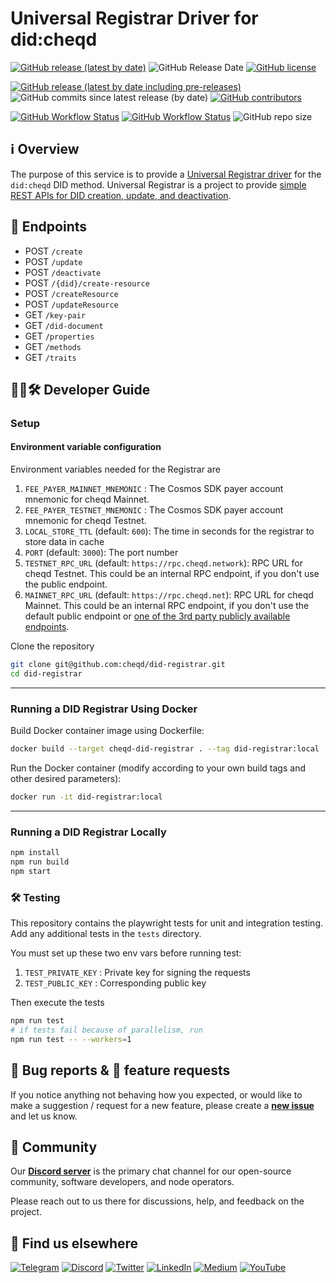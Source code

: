 # Universal Registrar Driver for did:cheqd

[![GitHub release (latest by date)](https://img.shields.io/github/v/release/cheqd/did-registrar?color=green&label=stable%20release&style=flat-square)](https://github.com/cheqd/did-registrar/releases/latest) ![GitHub Release Date](https://img.shields.io/github/release-date/cheqd/did-registrar?color=green&style=flat-square) [![GitHub license](https://img.shields.io/github/license/cheqd/did-registrar?color=blue&style=flat-square)](https://github.com/cheqd/did-registrar/blob/main/LICENSE)

[![GitHub release (latest by date including pre-releases)](https://img.shields.io/github/v/release/cheqd/did-registrar?include_prereleases&label=dev%20release&style=flat-square)](https://github.com/cheqd/did-registrar/releases/) ![GitHub commits since latest release (by date)](https://img.shields.io/github/commits-since/cheqd/did-registrar/latest?style=flat-square) [![GitHub contributors](https://img.shields.io/github/contributors/cheqd/did-registrar?label=contributors%20%E2%9D%A4%EF%B8%8F&style=flat-square)](https://github.com/cheqd/did-registrar/graphs/contributors)

[![GitHub Workflow Status](https://img.shields.io/github/actions/workflow/status/cheqd/did-registrar/dispatch.yml?label=workflows&style=flat-square)](https://github.com/cheqd/did-registrar/actions/workflows/dispatch.yml) [![GitHub Workflow Status](https://img.shields.io/github/actions/workflow/status/cheqd/did-registrar/codeql.yml?label=CodeQL&style=flat-square)](https://github.com/cheqd/did-registrar/actions/workflows/codeql.yml) ![GitHub repo size](https://img.shields.io/github/repo-size/cheqd/did-registrar?style=flat-square)

## ℹ️ Overview

The purpose of this service is to provide a [Universal Registrar driver](https://identity.foundation/did-registration/#abstract) for the `did:cheqd` DID method. Universal Registrar is a project to provide [simple REST APIs for DID creation, update, and deactivation](https://identity.foundation/did-registration/).

## 📖 Endpoints

- POST `/create`
- POST `/update`
- POST `/deactivate`
- POST `/{did}/create-resource`
- POST `/createResource`
- POST `/updateResource`
- GET `/key-pair`
- GET `/did-document`
- GET `/properties`
- GET `/methods`
- GET `/traits`

## 🧑‍💻🛠 Developer Guide

### Setup

#### Environment variable configuration

Environment variables needed for the Registrar are

1. `FEE_PAYER_MAINNET_MNEMONIC` : The Cosmos SDK payer account mnemonic for cheqd Mainnet.
2. `FEE_PAYER_TESTNET_MNEMONIC` : The Cosmos SDK payer account mnemonic for cheqd Testnet.
3. `LOCAL_STORE_TTL` (default: `600`): The time in seconds for the registrar to store data in cache
4. `PORT` (default: `3000`): The port number
5. `TESTNET_RPC_URL` (default: `https://rpc.cheqd.network`): RPC URL for cheqd Testnet. This could be an internal RPC endpoint, if you don't use the public endpoint.
6. `MAINNET_RPC_URL` (default: `https://rpc.cheqd.net`): RPC URL for cheqd Mainnet. This could be an internal RPC endpoint, if you don't use the default public endpoint or [one of the 3rd party publicly available endpoints](https://cosmos.directory/cheqd/nodes).

Clone the repository

```bash
git clone git@github.com:cheqd/did-registrar.git
cd did-registrar
```

***

### Running a DID Registrar Using Docker

Build Docker container image using Dockerfile:

```bash
docker build --target cheqd-did-registrar . --tag did-registrar:local
```

Run the Docker container (modify according to your own build tags and other desired parameters):

```bash
docker run -it did-registrar:local
```

***

### Running a DID Registrar Locally

```bash
npm install
npm run build
npm start 
```

### 🛠 Testing

This repository contains the playwright tests for unit and integration testing.
Add any additional tests in the `tests` directory.

You must set up these two env vars before running test:

1. `TEST_PRIVATE_KEY` : Private key for signing the requests
2. `TEST_PUBLIC_KEY` : Corresponding public key

Then execute the tests

```bash
npm run test
# if tests fail because of parallelism, run
npm run test -- --workers=1
```

## 🐞 Bug reports & 🤔 feature requests

If you notice anything not behaving how you expected, or would like to make a suggestion / request for a new feature, please create a [**new issue**](https://github.com/cheqd/did-registrar/issues/new/choose) and let us know.

## 💬 Community

Our [**Discord server**](http://cheqd.link/discord-github) is the primary chat channel for our open-source community, software developers, and node operators.

Please reach out to us there for discussions, help, and feedback on the project.

## 🙋 Find us elsewhere

[![Telegram](https://img.shields.io/badge/Telegram-2CA5E0?style=for-the-badge\&logo=telegram\&logoColor=white)](https://t.me/cheqd) [![Discord](https://img.shields.io/badge/Discord-7289DA?style=for-the-badge\&logo=discord\&logoColor=white)](http://cheqd.link/discord-github) [![Twitter](https://img.shields.io/badge/Twitter-1DA1F2?style=for-the-badge\&logo=twitter\&logoColor=white)](https://twitter.com/intent/follow?screen_name=cheqd_io) [![LinkedIn](https://img.shields.io/badge/LinkedIn-0077B5?style=for-the-badge\&logo=linkedin\&logoColor=white)](http://cheqd.link/linkedin) [![Medium](https://img.shields.io/badge/Medium-12100E?style=for-the-badge\&logo=medium\&logoColor=white)](https://blog.cheqd.io) [![YouTube](https://img.shields.io/badge/YouTube-FF0000?style=for-the-badge\&logo=youtube\&logoColor=white)](https://www.youtube.com/channel/UCBUGvvH6t3BAYo5u41hJPzw/)
